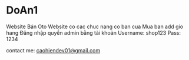 # DoAn1
Website Bán Oto
Website co cac chuc nang co ban cua Mua ban add gio hang 
Đăng nhập quyền admin bằng tài khoản
Username: shop123
Pass: 1234

contact me: caohiendev01@gmail.com
